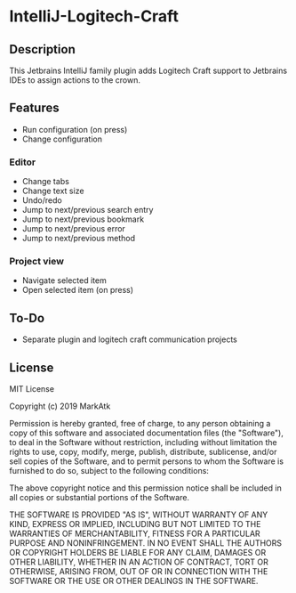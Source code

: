 # IntelliJ-Logitech-Craft

## Description

This Jetbrains IntelliJ family plugin adds Logitech Craft support to Jetbrains IDEs to assign actions to the crown.

## Features

- Run configuration (on press)
- Change configuration

### Editor

- Change tabs
- Change text size
- Undo/redo
- Jump to next/previous search entry
- Jump to next/previous bookmark
- Jump to next/previous error
- Jump to next/previous method

### Project view

- Navigate selected item
- Open selected item (on press)

## To-Do

- Separate plugin and logitech craft communication projects

## License

MIT License

Copyright (c) 2019 MarkAtk

Permission is hereby granted, free of charge, to any person obtaining a copy
of this software and associated documentation files (the "Software"), to deal
in the Software without restriction, including without limitation the rights
to use, copy, modify, merge, publish, distribute, sublicense, and/or sell
copies of the Software, and to permit persons to whom the Software is
furnished to do so, subject to the following conditions:

The above copyright notice and this permission notice shall be included in all
copies or substantial portions of the Software.

THE SOFTWARE IS PROVIDED "AS IS", WITHOUT WARRANTY OF ANY KIND, EXPRESS OR
IMPLIED, INCLUDING BUT NOT LIMITED TO THE WARRANTIES OF MERCHANTABILITY,
FITNESS FOR A PARTICULAR PURPOSE AND NONINFRINGEMENT. IN NO EVENT SHALL THE
AUTHORS OR COPYRIGHT HOLDERS BE LIABLE FOR ANY CLAIM, DAMAGES OR OTHER
LIABILITY, WHETHER IN AN ACTION OF CONTRACT, TORT OR OTHERWISE, ARISING FROM,
OUT OF OR IN CONNECTION WITH THE SOFTWARE OR THE USE OR OTHER DEALINGS IN THE
SOFTWARE.
